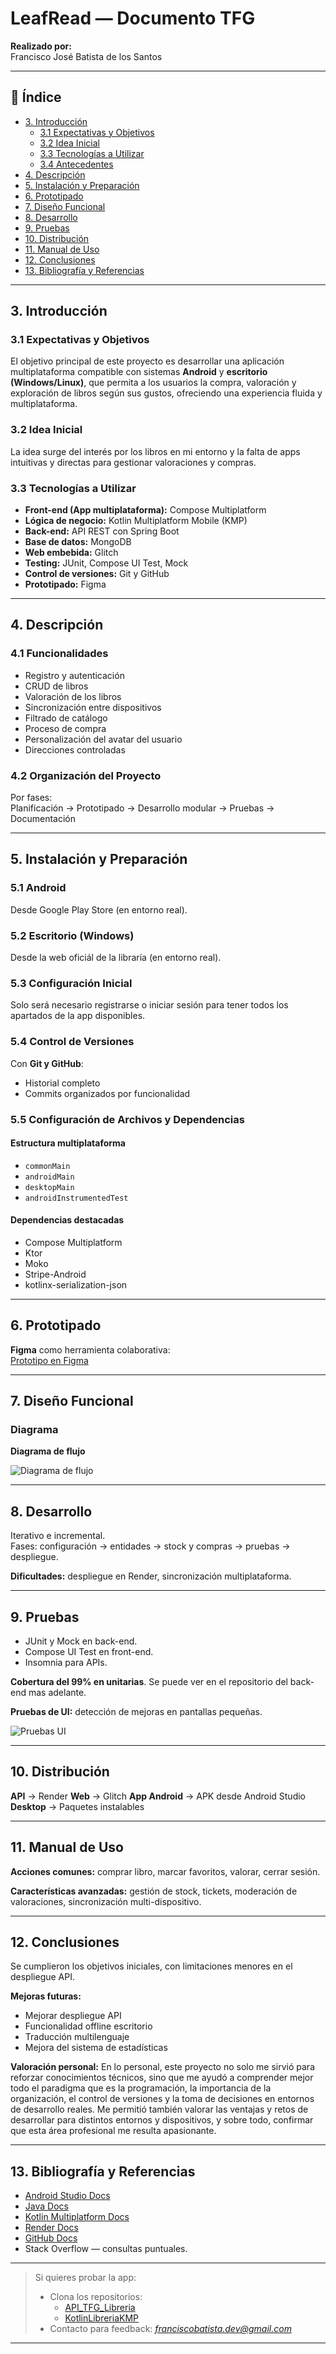 # LeafRead — Documento TFG

**Realizado por:**  
Francisco José Batista de los Santos  

---

## 📖 Índice

- [3. Introducción](#3-introducción)
  - [3.1 Expectativas y Objetivos](#31-expectativas-y-objetivos)
  - [3.2 Idea Inicial](#32-idea-inicial)
  - [3.3 Tecnologías a Utilizar](#33-tecnologías-a-utilizar)
  - [3.4 Antecedentes](#34-antecedentes)
- [4. Descripción](#4-descripción)
- [5. Instalación y Preparación](#5-instalación-y-preparación)
- [6. Prototipado](#6-prototipado)
- [7. Diseño Funcional](#7-diseño-funcional)
- [8. Desarrollo](#8-desarrollo)
- [9. Pruebas](#9-pruebas)
- [10. Distribución](#10-distribución)
- [11. Manual de Uso](#11-manual-de-uso)
- [12. Conclusiones](#12-conclusiones)
- [13. Bibliografía y Referencias](#14-bibliografía-y-referencias)

---

## 3. Introducción

### 3.1 Expectativas y Objetivos

El objetivo principal de este proyecto es desarrollar una aplicación multiplataforma compatible con sistemas **Android** y **escritorio (Windows/Linux)**, que permita a los usuarios la compra, valoración y exploración de libros según sus gustos, ofreciendo una experiencia fluida y multiplataforma.

### 3.2 Idea Inicial

La idea surge del interés por los libros en mi entorno y la falta de apps intuitivas y directas para gestionar valoraciones y compras.

### 3.3 Tecnologías a Utilizar

- **Front-end (App multiplataforma):** Compose Multiplatform
- **Lógica de negocio:** Kotlin Multiplatform Mobile (KMP)
- **Back-end:** API REST con Spring Boot
- **Base de datos:** MongoDB
- **Web embebida:** Glitch
- **Testing:** JUnit, Compose UI Test, Mock
- **Control de versiones:** Git y GitHub
- **Prototipado:** Figma

---

## 4. Descripción

### 4.1 Funcionalidades

- Registro y autenticación
- CRUD de libros
- Valoración de los libros
- Sincronización entre dispositivos
- Filtrado de catálogo
- Proceso de compra
- Personalización del avatar del usuario
- Direcciones controladas

### 4.2 Organización del Proyecto

Por fases:  
Planificación → Prototipado → Desarrollo modular → Pruebas → Documentación

---

## 5. Instalación y Preparación

### 5.1 Android

Desde Google Play Store (en entorno real).

### 5.2 Escritorio (Windows)

Desde la web oficiál de la libraría (en entorno real). 

### 5.3 Configuración Inicial

Solo será necesario registrarse o iniciar sesión para tener todos los apartados de la app disponibles.

### 5.4 Control de Versiones

Con **Git y GitHub**:

- Historial completo
- Commits organizados por funcionalidad

### 5.5 Configuración de Archivos y Dependencias

#### Estructura multiplataforma

- `commonMain`
- `androidMain`
- `desktopMain`
- `androidInstrumentedTest`

#### Dependencias destacadas

- Compose Multiplatform
- Ktor
- Moko
- Stripe-Android
- kotlinx-serialization-json

---

## 6. Prototipado

**Figma** como herramienta colaborativa:  
[Prototipo en Figma](https://www.figma.com/design/d5yVnbsP0XTDM58yEqbFN6/Figma-libreria?node-id=1-2&t=Oi1C7d9sEdZWQSqG-1)

---

## 7. Diseño Funcional

### Diagrama 
**Diagrama de flujo**  

![Diagrama de flujo](composeApp/imagenes/Diagramly_2025-06-10T19_12_08.751Z.png)

---

## 8. Desarrollo

Iterativo e incremental.  
Fases: configuración → entidades → stock y compras → pruebas → despliegue.

**Dificultades:** despliegue en Render, sincronización multiplataforma.

---

## 9. Pruebas

- JUnit y Mock en back-end.
- Compose UI Test en front-end.
- Insomnia para APIs.

**Cobertura del 99% en unitarias**.
Se puede ver en el repositorio del back-end mas adelante.

**Pruebas de UI:** detección de mejoras en pantallas pequeñas.

![Pruebas UI](composeApp/imagenes/pruebaUI.png)

---

## 10. Distribución

**API** → Render
**Web** → Glitch
**App Android** → APK desde Android Studio  
**Desktop** → Paquetes instalables

---

## 11. Manual de Uso

**Acciones comunes:** comprar libro, marcar favoritos, valorar, cerrar sesión.

**Características avanzadas:** gestión de stock, tickets, moderación de valoraciones, sincronización multi-dispositivo.

---

## 12. Conclusiones

Se cumplieron los objetivos iniciales, con limitaciones menores en el despliegue API.

**Mejoras futuras:**

- Mejorar despliegue API
- Funcionalidad offline escritorio
- Traducción multilenguaje
- Mejora del sistema de estadísticas

**Valoración personal:** 
En lo personal, este proyecto no solo me sirvió para reforzar conocimientos técnicos, sino que me ayudó a comprender mejor todo el paradigma que es la programación, la importancia de la organización, el control de versiones y la toma de decisiones en entornos de desarrollo reales. Me permitió también valorar las ventajas y retos de desarrollar para distintos entornos y dispositivos, y sobre todo, confirmar que esta área profesional me resulta apasionante.

---


## 13. Bibliografía y Referencias

- [Android Studio Docs](https://developer.android.com/studio)
- [Java Docs](https://docs.oracle.com/en/java/)
- [Kotlin Multiplatform Docs](https://kotlinlang.org/docs/multiplatform.html)
- [Render Docs](https://render.com/docs)
- [GitHub Docs](https://docs.github.com/en)
- Stack Overflow — consultas puntuales.

---

> Si quieres probar la app:
>
> - Clona los repositorios:
>   - [API_TFG_Libreria](https://github.com/fbatlos/API_TFG_Libreria.git)
>   - [KotlinLibreriaKMP](https://github.com/fbatlos/KotlinLibreriaKMP.git)
> - Contacto para feedback: *franciscobatista.dev@gmail.com*

---

